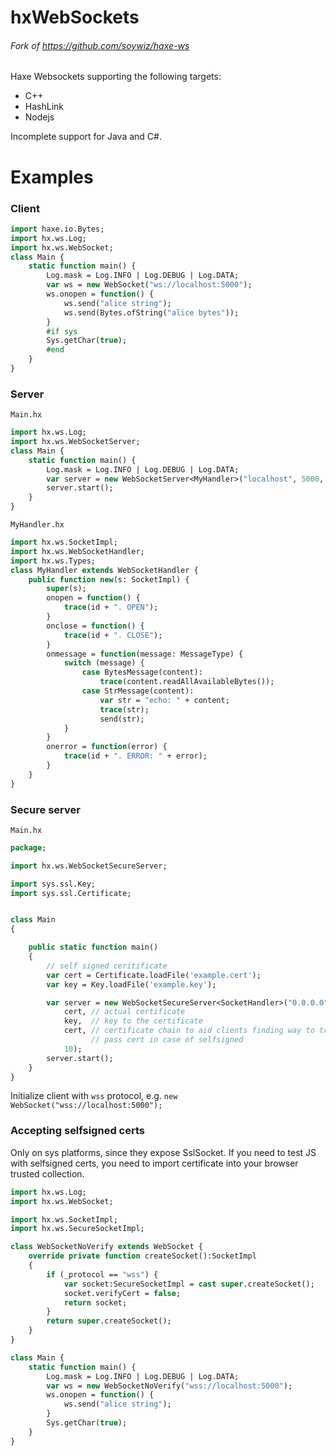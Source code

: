 # hxWebSockets
###### Fork of https://github.com/soywiz/haxe-ws

Haxe Websockets supporting the following targets:
- C++
- HashLink
- Nodejs

Incomplete support for Java and C#.

# Examples

### Client

```haxe
import haxe.io.Bytes;
import hx.ws.Log;
import hx.ws.WebSocket;
class Main {
    static function main() {
        Log.mask = Log.INFO | Log.DEBUG | Log.DATA;
        var ws = new WebSocket("ws://localhost:5000");
        ws.onopen = function() {
            ws.send("alice string");
            ws.send(Bytes.ofString("alice bytes"));
        }
        #if sys
        Sys.getChar(true);
        #end
    }
}
```

### Server

`Main.hx`
```haxe
import hx.ws.Log;
import hx.ws.WebSocketServer;
class Main {
    static function main() {
        Log.mask = Log.INFO | Log.DEBUG | Log.DATA;
        var server = new WebSocketServer<MyHandler>("localhost", 5000, 10);
        server.start();
    }
}
```

`MyHandler.hx`
```haxe
import hx.ws.SocketImpl;
import hx.ws.WebSocketHandler;
import hx.ws.Types;
class MyHandler extends WebSocketHandler {
    public function new(s: SocketImpl) {
        super(s);
        onopen = function() {
            trace(id + ". OPEN");
        }
        onclose = function() {
            trace(id + ". CLOSE");
        }
        onmessage = function(message: MessageType) {
            switch (message) {
                case BytesMessage(content):
                    trace(content.readAllAvailableBytes());
                case StrMessage(content):
                    var str = "echo: " + content;
                    trace(str);
                    send(str);
            }
        }
        onerror = function(error) {
            trace(id + ". ERROR: " + error);
        }
    }
}
```

### Secure server

`Main.hx`
```haxe
package;

import hx.ws.WebSocketSecureServer;

import sys.ssl.Key;
import sys.ssl.Certificate;


class Main
{

    public static function main()
    {
        // self signed ceritificate
        var cert = Certificate.loadFile('example.cert');
        var key = Key.loadFile('example.key');

        var server = new WebSocketSecureServer<SocketHandler>("0.0.0.0", 5000,
            cert, // actual certificate
            key,  // key to the certificate
            cert, // certificate chain to aid clients finding way to trusted root,
                  // pass cert in case of selfsigned
            10);
        server.start();
    }
}
```

Initialize client with `wss` protocol, e.g. `new WebSocket("wss://localhost:5000");`

### Accepting selfsigned certs

Only on sys platforms, since they expose SslSocket. If you need to test JS with selfsigned certs, you need to import certificate into your browser trusted collection.

```haxe
import hx.ws.Log;
import hx.ws.WebSocket;

import hx.ws.SocketImpl;
import hx.ws.SecureSocketImpl;

class WebSocketNoVerify extends WebSocket {
    override private function createSocket():SocketImpl
    {
        if (_protocol == "wss") {
            var socket:SecureSocketImpl = cast super.createSocket();
            socket.verifyCert = false;
            return socket;
        }
        return super.createSocket();
    }
}

class Main {
    static function main() {
        Log.mask = Log.INFO | Log.DEBUG | Log.DATA;
        var ws = new WebSocketNoVerify("wss://localhost:5000");
        ws.onopen = function() {
            ws.send("alice string");
        }
        Sys.getChar(true);
    }
}
```
